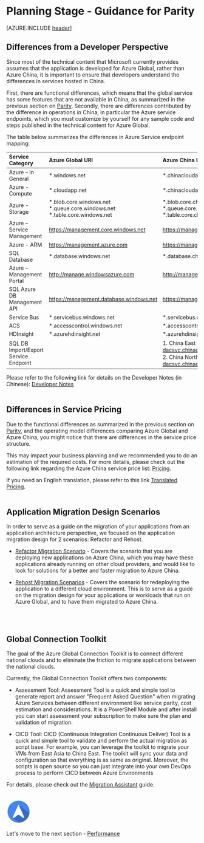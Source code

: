 <properties
	pageTitle="Global Customer Playbook planning-guidance-parity | Azure"
	description="Global Customer Playbook - guidance for the Parity area of the Planning Stage"
	services="global-customer-playbook"
	documentationCenter=""
	authors="jtong"
	manager="edwinc"
	editor=""
	tags="global-customer-playbook"/>

<tags
	ms.service="migration-lifecycle-planning"
	ms.workload=""
	ms.tgt_pltfrm=""
	ms.devlang="na"
	ms.topic="article"
	ms.date="12/26/2016"
	wacn.date="12/26/2016"
	wacn.lang="en" 
	ms.author="jtong"/>


# Planning Stage - Guidance for Parity

[AZURE.INCLUDE [header](../../../includes/planning-guidance.md)]

## Differences from a Developer Perspective

Since most of the technical content that Microsoft currently provides assumes that the application is developed for Azure Global, rather than Azure China, it is important to ensure that developers understand the differences in services hosted in China.
 
First, there are functional differences, which means that the global service has some features that are not available in China, as summarized in the previous section on [Parity](/solutions/global-customer/envisioning/guidance/parity/).
Secondly, there are differences contributed by the difference in operations in China, in particular the Azure service endpoints, which you must customize by yourself for any sample code and steps published in the technical content for Azure Global.
 
The table below summarizes the differences in Azure Service endpoint mapping:

| Service Category | Azure Global URI | Azure China URI |
|:---------------- |:---------------- |:--------------- |
| Azure – In General | *.windows.net | *.chinacloudapi.cn |
| Azure - Compute | *.cloudapp.net | *.chinacloudapp.cn |
| Azure - Storage | *.blob.core.windows.net *.queue.core.windows.net *.table.core.windows.net | *.blob.core.chinacloudapi.cn *.queue.core.chinacloudapi.cn *.table.core.chinacloudapi.cn |
| Azure – Service Management | https://management.core.windows.net | https://management.core.chinacloudapi.cn |
| Azure - ARM | https://management.azure.com | https://management.chinacloudapi.cn |
| SQL Database | *.database.windows.net | *.database.chinacloudapi.cn |
| Azure – Management Portal | http://manage.windowsazure.com | http://manage.windowsazure.cn |
| SQL Azure DB Management API | https://management.database.windows.net | https://management.database.chinacloudapi.cn |
| Service Bus | *.servicebus.windows.net | *.servicebus.chinacloudapi.cn |
| ACS | *.accesscontrol.windows.net | *.accesscontrol.chinacloudapi.cn |
| HDInsight | *.azurehdinsight.net | *.azurehdinsight.cn |
| SQL DB Import/Export Service Endpoint |  | 1. China East： https://sh1prod-dacsvc.chinacloudapp.cn/dacwebservice.svc</br>  2. China North：https://bj1prod-dacsvc.chinacloudapp.cn/dacwebservice.svc |

Please refer to the following link for details on the Developer Notes (in Chinese): 
[Developer Notes](https://www.azure.cn/documentation/articles/developerdifferences/#dev-guide)
</br>
</br>

## Differences in Service Pricing

Due to the functional differences as summarized in the previous section on [Parity](/solutions/global-customer/envisioning/guidance/parity/), 
and the operating model differences comparing Azure Global and Azure China, you might notice that there are differences in the service price structure.
 
This may impact your business planning and we recommended you to do an estimation of the required costs. For more details, please check out the following link regarding the Azure China service price list: [Pricing](https://www.azure.cn/pricing/overview/).
 
If you need an English translation, please refer to this link
[Translated Pricing](https://translate.google.com.hk/translate?hl=zh-CN&sl=zh-CN&tl=en&u=https%3A%2F%2Fwww.azure.cn%2Fpricing%2Foverview%2F).
</br>
</br>

## Application Migration Design Scenarios

In order to serve as a guide on the migration of your applications from an application architecture perspective, we focused on the application migration design for 2 scenarios: Refactor and Rehost.

- [Refactor Migration Scenario](/solutions/global-customer/planning/guidance/refactor-migration/) - 
Covers the scenario that you are deploying new applications on Azure China, which you may have these applications already running on other cloud providers, and would like to look for solutions for a better and faster migration to Azure China.

- [Rehost Migration Scenarios](/solutions/global-customer/planning/guidance/rehost-migration/) - 
Covers the scenario for redeploying the application to a different cloud environment. This is to serve as a guide on the migration design for your applications or workloads that run on Azure Global, and to have them migrated to Azure China.
</br>
</br>

## Global Connection Toolkit

The goal of the Azure Global Connection Toolkit is to connect different national clouds and to eliminate the friction to migrate applications between the national clouds.

Currently, the Global Connection Toolkit offers two components:

- Assessment Tool: Assessment Tool is a quick and simple tool to generate report and answer "Frequent Asked Question" when migrating Azure Services between different environment like service parity, cost estimation and considerations. It is a PowerShell Module and after install you can start assessment your subscription to make sure the plan and validation of migration.

- CICD Tool: CICD (Continuous Integration Continuous Deliver) Tool is a quick and simple tool to validate and perform the actual migration as script base. For example, you can leverage the toolkit to migrate your VMs from East Asia to China East. The toolkit will sync your data and configuration so that everything is as same as original. Moreover, the scripts is open source so you can just integrate into your own DevOps process to perform CICD between Azure Environments

For details, please check out the [Migration Assistant](/solutions/global-customer/migration-assistant/) guide.
</br>
</br>

![navigation](../../media/navigation.png)

Let's move to the next section - [Performance](/solutions/global-customer/planning/guidance/performance/)






















































